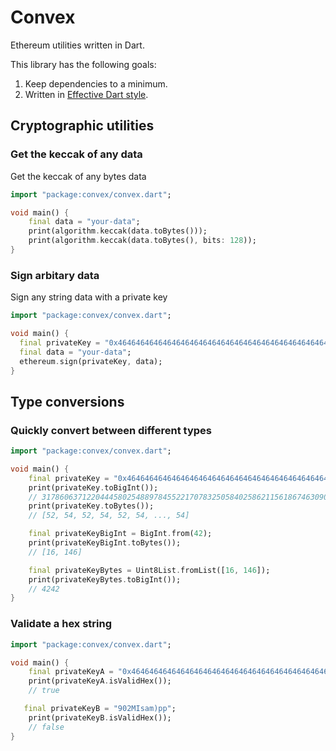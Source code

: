 # Convex
Ethereum utilities written in Dart.

This library has the following goals:
1. Keep dependencies to a minimum.
2. Written in [Effective Dart style](https://dart.dev/guides/language/effective-dart).


## Cryptographic utilities
### Get the keccak of any data
Get the keccak of any bytes data
```dart
import "package:convex/convex.dart";

void main() {
    final data = "your-data";
    print(algorithm.keccak(data.toBytes()));    
    print(algorithm.keccak(data.toBytes(), bits: 128));  
}
```

### Sign arbitary data
Sign any string data with a private key
```dart
import "package:convex/convex.dart";

void main() {
  final privateKey = "0x4646464646464646464646464646464646464646464646464646464646464646";
  final data = "your-data";
  ethereum.sign(privateKey, data);
}
```


## Type conversions

### Quickly convert between different types
```dart
import "package:convex/convex.dart";

void main() {
    final privateKey = "0x4646464646464646464646464646464646464646464646464646464646464646";
    print(privateKey.toBigInt());
    // 31786063712204445802548897845522170783250584025862115618674630904133015979590
    print(privateKey.toBytes());
    // [52, 54, 52, 54, 52, 54, ..., 54]

    final privateKeyBigInt = BigInt.from(42);
    print(privateKeyBigInt.toBytes());
    // [16, 146]

    final privateKeyBytes = Uint8List.fromList([16, 146]);
    print(privateKeyBytes.toBigInt());
    // 4242
}
```

### Validate a hex string 
```dart
import "package:convex/convex.dart";

void main() {
    final privateKeyA = "0x4646464646464646464646464646464646464646464646464646464646464646";
    print(privateKeyA.isValidHex());
    // true

   final privateKeyB = "902MIsam)pp";
    print(privateKeyB.isValidHex());
    // false
}
```
